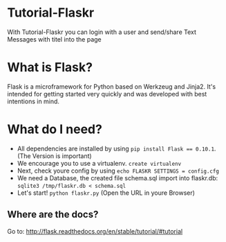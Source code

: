 Tutorial-Flaskr
===============
With Tutorial-Flaskr you can login with a user and 
send/share Text Messages with titel into the page


# What is Flask?

Flask is a microframework for Python based on Werkzeug
and Jinja2.  It's intended for getting started very quickly
and was developed with best intentions in mind.


# What do I need?

- All dependencies are installed by using `pip install Flask == 0.10.1`. (The Version is important)
- We encourage you to use a virtualenv. `create virtualenv`
- Next, check youre config by using `echo FLASKR SETTINGS = config.cfg`
- We need a Database, the created file schema.sql import into flaskr.db: `sqlite3 /tmp/flaskr.db < schema.sql`
- Let's start! `python flaskr.py` (Open the URL in youre Browser)


## Where are the docs?

Go to:  http://flask.readthedocs.org/en/stable/tutorial/#tutorial




